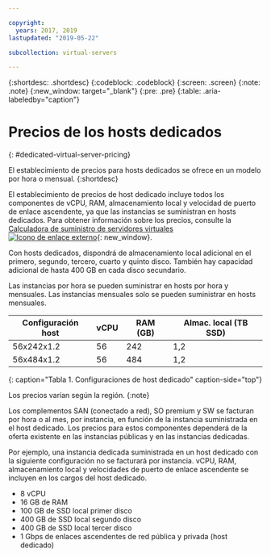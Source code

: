 ```yaml
---

copyright:
  years: 2017, 2019
lastupdated: "2019-05-22"

subcollection: virtual-servers

---
```


{:shortdesc: .shortdesc}
{:codeblock: .codeblock}
{:screen: .screen}
{:note: .note}
{:new_window: target="_blank"}
{:pre: .pre}
{:table: .aria-labeledby="caption"}

# Precios de los hosts dedicados
{: #dedicated-virtual-server-pricing}

El establecimiento de precios para hosts dedicados se ofrece en un modelo por hora o mensual.
{:shortdesc}

El establecimiento de precios de host dedicado incluye todos los componentes de vCPU, RAM, almacenamiento local y velocidad de puerto de enlace ascendente, ya que las instancias se suministran en hosts dedicados. Para obtener información sobre los precios, consulte la
[Calculadora de suministro de servidores virtuales
![Icono de enlace externo](../icons/launch-glyph.svg "Icono de enlace externo")](https://www.ibm.com/cloud-computing/bluemix/virtual-servers/calculator){: new_window}.

Con hosts dedicados, dispondrá de almacenamiento local adicional en el primero, segundo, tercero, cuarto y quinto disco. También hay capacidad adicional de hasta 400 GB en cada disco secundario.

Las instancias por hora se pueden suministrar en hosts por hora y mensuales. Las instancias mensuales solo se pueden suministrar en hosts mensuales.

| Configuración host | vCPU	| RAM (GB) | Almac. local (TB SSD) |
| ------------------ | ---- | -------- | ---------------------- |
| 56x242x1.2  	     |  56 	|   242    |        	1,2	          |
| 56x484x1.2         |  56  |   484    |          1,2           |
{: caption="Tabla 1. Configuraciones de host dedicado" caption-side="top"}

Los precios varían según la región.
{:note}

Los complementos SAN (conectado a red), SO premium y SW se facturan por hora o al mes, por instancia, en función de la instancia suministrada en el host dedicado. Los precios para estos componentes dependerá de la oferta existente en las instancias públicas y en las instancias dedicadas. 

Por ejemplo, una instancia dedicada suministrada en un host dedicado con la siguiente configuración no se facturará por instancia. vCPU, RAM, almacenamiento local y velocidades de puerto de enlace ascendente se incluyen en los cargos del host dedicado. 

* 8 vCPU
* 16 GB de RAM
* 100 GB de SSD local primer disco
* 400 GB de SSD local segundo disco
* 400 GB de SSD local tercer disco
* 1 Gbps de enlaces ascendentes de red pública y privada (host dedicado) 

